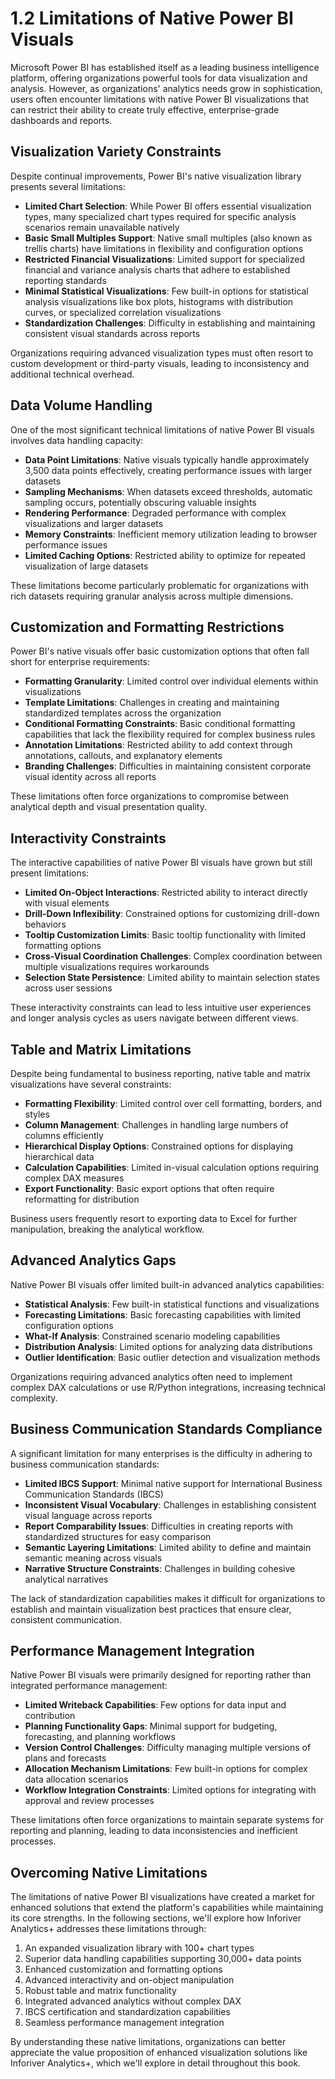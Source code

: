 # 1.2 Limitations of Native Power BI Visuals

Microsoft Power BI has established itself as a leading business intelligence platform, offering organizations powerful tools for data visualization and analysis. However, as organizations' analytics needs grow in sophistication, users often encounter limitations with native Power BI visualizations that can restrict their ability to create truly effective, enterprise-grade dashboards and reports.

## Visualization Variety Constraints

Despite continual improvements, Power BI's native visualization library presents several limitations:

- **Limited Chart Selection**: While Power BI offers essential visualization types, many specialized chart types required for specific analysis scenarios remain unavailable natively
- **Basic Small Multiples Support**: Native small multiples (also known as trellis charts) have limitations in flexibility and configuration options
- **Restricted Financial Visualizations**: Limited support for specialized financial and variance analysis charts that adhere to established reporting standards
- **Minimal Statistical Visualizations**: Few built-in options for statistical analysis visualizations like box plots, histograms with distribution curves, or specialized correlation visualizations
- **Standardization Challenges**: Difficulty in establishing and maintaining consistent visual standards across reports

Organizations requiring advanced visualization types must often resort to custom development or third-party visuals, leading to inconsistency and additional technical overhead.

## Data Volume Handling

One of the most significant technical limitations of native Power BI visuals involves data handling capacity:

- **Data Point Limitations**: Native visuals typically handle approximately 3,500 data points effectively, creating performance issues with larger datasets
- **Sampling Mechanisms**: When datasets exceed thresholds, automatic sampling occurs, potentially obscuring valuable insights
- **Rendering Performance**: Degraded performance with complex visualizations and larger datasets
- **Memory Constraints**: Inefficient memory utilization leading to browser performance issues
- **Limited Caching Options**: Restricted ability to optimize for repeated visualization of large datasets

These limitations become particularly problematic for organizations with rich datasets requiring granular analysis across multiple dimensions.

## Customization and Formatting Restrictions

Power BI's native visuals offer basic customization options that often fall short for enterprise requirements:

- **Formatting Granularity**: Limited control over individual elements within visualizations
- **Template Limitations**: Challenges in creating and maintaining standardized templates across the organization
- **Conditional Formatting Constraints**: Basic conditional formatting capabilities that lack the flexibility required for complex business rules
- **Annotation Limitations**: Restricted ability to add context through annotations, callouts, and explanatory elements
- **Branding Challenges**: Difficulties in maintaining consistent corporate visual identity across all reports

These limitations often force organizations to compromise between analytical depth and visual presentation quality.

## Interactivity Constraints

The interactive capabilities of native Power BI visuals have grown but still present limitations:

- **Limited On-Object Interactions**: Restricted ability to interact directly with visual elements
- **Drill-Down Inflexibility**: Constrained options for customizing drill-down behaviors
- **Tooltip Customization Limits**: Basic tooltip functionality with limited formatting options
- **Cross-Visual Coordination Challenges**: Complex coordination between multiple visualizations requires workarounds
- **Selection State Persistence**: Limited ability to maintain selection states across user sessions

These interactivity constraints can lead to less intuitive user experiences and longer analysis cycles as users navigate between different views.

## Table and Matrix Limitations

Despite being fundamental to business reporting, native table and matrix visualizations have several constraints:

- **Formatting Flexibility**: Limited control over cell formatting, borders, and styles
- **Column Management**: Challenges in handling large numbers of columns efficiently
- **Hierarchical Display Options**: Constrained options for displaying hierarchical data
- **Calculation Capabilities**: Limited in-visual calculation options requiring complex DAX measures
- **Export Functionality**: Basic export options that often require reformatting for distribution

Business users frequently resort to exporting data to Excel for further manipulation, breaking the analytical workflow.

## Advanced Analytics Gaps

Native Power BI visuals offer limited built-in advanced analytics capabilities:

- **Statistical Analysis**: Few built-in statistical functions and visualizations
- **Forecasting Limitations**: Basic forecasting capabilities with limited configuration options
- **What-If Analysis**: Constrained scenario modeling capabilities
- **Distribution Analysis**: Limited options for analyzing data distributions
- **Outlier Identification**: Basic outlier detection and visualization methods

Organizations requiring advanced analytics often need to implement complex DAX calculations or use R/Python integrations, increasing technical complexity.

## Business Communication Standards Compliance

A significant limitation for many enterprises is the difficulty in adhering to business communication standards:

- **Limited IBCS Support**: Minimal native support for International Business Communication Standards (IBCS)
- **Inconsistent Visual Vocabulary**: Challenges in establishing consistent visual language across reports
- **Report Comparability Issues**: Difficulties in creating reports with standardized structures for easy comparison
- **Semantic Layering Limitations**: Limited ability to define and maintain semantic meaning across visuals
- **Narrative Structure Constraints**: Challenges in building cohesive analytical narratives

The lack of standardization capabilities makes it difficult for organizations to establish and maintain visualization best practices that ensure clear, consistent communication.

## Performance Management Integration

Native Power BI visuals were primarily designed for reporting rather than integrated performance management:

- **Limited Writeback Capabilities**: Few options for data input and contribution
- **Planning Functionality Gaps**: Minimal support for budgeting, forecasting, and planning workflows
- **Version Control Challenges**: Difficulty managing multiple versions of plans and forecasts
- **Allocation Mechanism Limitations**: Few built-in options for complex data allocation scenarios
- **Workflow Integration Constraints**: Limited options for integrating with approval and review processes

These limitations often force organizations to maintain separate systems for reporting and planning, leading to data inconsistencies and inefficient processes.

## Overcoming Native Limitations

The limitations of native Power BI visualizations have created a market for enhanced solutions that extend the platform's capabilities while maintaining its core strengths. In the following sections, we'll explore how Inforiver Analytics+ addresses these limitations through:

1. An expanded visualization library with 100+ chart types
2. Superior data handling capabilities supporting 30,000+ data points
3. Enhanced customization and formatting options
4. Advanced interactivity and on-object manipulation
5. Robust table and matrix functionality
6. Integrated advanced analytics without complex DAX
7. IBCS certification and standardization capabilities
8. Seamless performance management integration

By understanding these native limitations, organizations can better appreciate the value proposition of enhanced visualization solutions like Inforiver Analytics+, which we'll explore in detail throughout this book. 